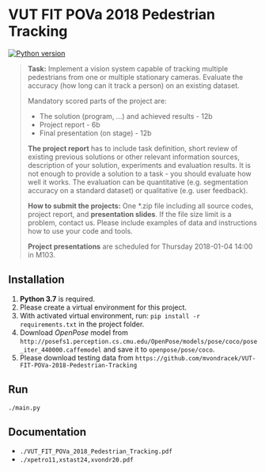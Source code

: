 # VUT FIT POVa 2018 Pedestrian Tracking

[![Python version](https://img.shields.io/badge/Python-3-blue.svg?style=flat-square)](https://www.python.org/)

> **Task:** Implement a vision system capable of tracking multiple pedestrians from one or multiple stationary cameras. Evaluate the accuracy (how long can it track a person) on an existing dataset.
>
> Mandatory scored parts of the project are:
>   - The solution (program, ...) and achieved results - 12b
>   - Project report - 6b
>   - Final presentation (on stage) - 12b
>
> **The project report** has to include task definition, short review of existing previous solutions or other relevant information sources, description of your solution, experiments and evaluation results. It is not enough to provide a solution to a task - you should evaluate how well it works. The evaluation can be  quantitative (e.g. segmentation accuracy on a standard dataset) or qualitative (e.g. user feedback). 
>
> **How to submit the projects:** One \*.zip file including all source codes, project report, and **presentation slides**. If the file size limit is a problem, contact us. Please include examples of data and instructions how to use your code and tools. 
>
> **Project presentations** are scheduled for Thursday 2018-01-04 14:00 in M103.

## Installation

1) **Python 3.7** is required.
2) Please create a virtual environment for this project.
3) With activated virtual environment, run: `pip install -r requirements.txt` in the project folder.
4) Download *OpenPose* model from `http://posefs1.perception.cs.cmu.edu/OpenPose/models/pose/coco/pose_iter_440000.caffemodel`
   and save it to `openpose/pose/coco`.
5) Please download testing data from `https://github.com/mvondracek/VUT-FIT-POVa-2018-Pedestrian-Tracking`

## Run

~~~
./main.py
~~~

## Documentation

* `./VUT_FIT_POVa_2018_Pedestrian_Tracking.pdf`
* `./xpetro11,xstast24,xvondr20.pdf`
